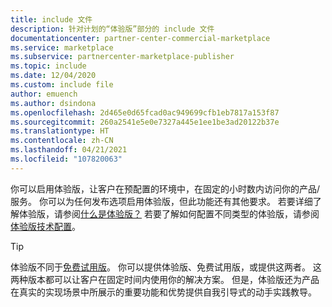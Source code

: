 ```yaml
---
title: include 文件
description: 针对计划的“体验版”部分的 include 文件
documentationcenter: partner-center-commercial-marketplace
ms.service: marketplace
ms.subservice: partnercenter-marketplace-publisher
ms.topic: include
ms.date: 12/04/2020
ms.custom: include file
author: emuench
ms.author: dsindona
ms.openlocfilehash: 2d465e0d65fcad0ac949699cfb1eb7817a153f87
ms.sourcegitcommit: 260a2541e5e0e7327a445e1ee1be3ad20122b37e
ms.translationtype: HT
ms.contentlocale: zh-CN
ms.lasthandoff: 04/21/2021
ms.locfileid: "107820063"
---
```

你可以启用体验版，让客户在预配置的环境中，在固定的小时数内访问你的产品/服务。 你可以为任何发布选项启用体验版，但此功能还有其他要求。 若要详细了解体验版，请参阅[什么是体验版？](../what-is-test-drive.md) 若要了解如何配置不同类型的体验版，请参阅[体验版技术配置](../test-drive-technical-configuration.md)。

> [!TIP]
> 体验版不同于[免费试用版](../plans-pricing.md#free-trials)。 你可以提供体验版、免费试用版，或提供这两者。 这两种版本都可以让客户在固定时间内使用你的解决方案。 但是，体验版还为产品在真实的实现场景中所展示的重要功能和优势提供自我引导式的动手实践教导。
